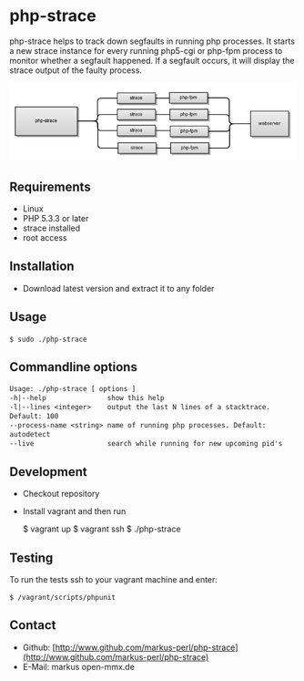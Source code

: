php-strace
==========

php-strace helps to track down segfaults in running php processes. It starts a new strace instance for every
running php5-cgi or php-fpm process to monitor whether a segfault happened.
If a segfault occurs, it will display the strace output of the faulty process.

<p align="center">
  <img src="https://github.com/markus-perl/php-strace/blob/master/readme.files/php-strace.png?raw=true" alt="php-strace workflow"/>
</p>


Requirements
------------

* Linux
* PHP 5.3.3 or later
* strace installed
* root access


Installation
------------

* Download latest version and extract it to any folder


Usage
----------------------

    $ sudo ./php-strace


Commandline options
-------------------

    Usage: ./php-strace [ options ]
    -h|--help               show this help
    -l|--lines <integer>    output the last N lines of a stacktrace. Default: 100
    --process-name <string> name of running php processes. Default: autodetect
    --live                  search while running for new upcoming pid's


Development
----------

* Checkout repository
* Install vagrant and then run

    $ vagrant up
    $ vagrant ssh
    $ ./php-strace


Testing
-------

To run the tests ssh to your vagrant machine and enter:

    $ /vagrant/scripts/phpunit


Contact
-------
* Github: [http://www.github.com/markus-perl/php-strace](http://www.github.com/markus-perl/php-strace)
* E-Mail: markus <at> open-mmx.de
